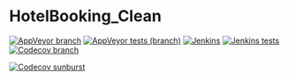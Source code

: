 # HotelBooking_Clean
[![AppVeyor branch](https://img.shields.io/appveyor/ci/j2ghz/hotelbooking-clean/master)](https://ci.appveyor.com/project/j2ghz/hotelbooking-clean/history)
[![AppVeyor tests (branch)](https://img.shields.io/appveyor/tests/j2ghz/hotelbooking-clean/master)](https://ci.appveyor.com/project/j2ghz/hotelbooking-clean/history)
[![Jenkins](https://img.shields.io/jenkins/build/https/jenkins.hinz3.dk/job/HotelBooking_Clean/job/master/)](http://jenkins.hinz3.dk/blue/organizations/jenkins/HotelBooking_Clean/activity?branch=master)
[![Jenkins tests](https://img.shields.io/jenkins/tests/https/jenkins.hinz3.dk/job/HotelBooking_Clean/job/master/?compact_message)](http://jenkins.hinz3.dk/blue/organizations/jenkins/HotelBooking_Clean/activity?branch=master)
[![Codecov branch](https://img.shields.io/codecov/c/gh/f105a53/HotelBooking_Clean/master)](https://codecov.io/gh/f105a53/HotelBooking_Clean/branch/master)

[![Codecov sunburst](https://codecov.io/gh/f105a53/HotelBooking_Clean/branch/master/graphs/sunburst.svg)](https://codecov.io/gh/f105a53/HotelBooking_Clean/tree/master)
